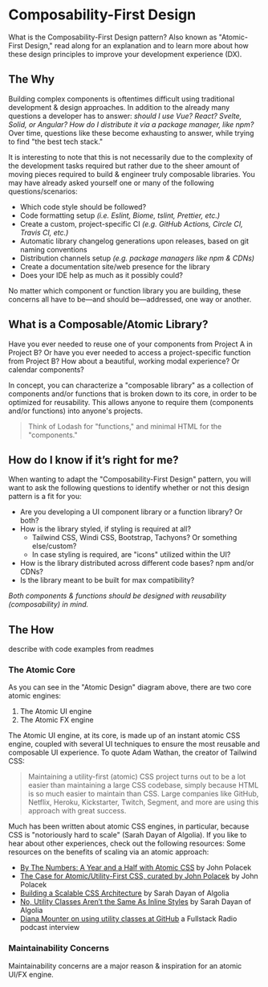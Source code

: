 # Composability-First Design

What is the Composability-First Design pattern? Also known as "Atomic-First Design," read along for an explanation and to learn more about how these design principles to improve your development experience (DX).

<!-- ![Atomic UI & FX Design](../../resources/assets/images/diagram.png) -->

## The Why

Building complex components is oftentimes difficult using traditional development & design approaches. In addition to the already many questions a developer has to answer: _should I use Vue? React? Svelte, Solid, or Angular? How do I distribute it via a package manager, like npm?_ Over time, questions like these become exhausting to answer, while trying to find "the best tech stack."

It is interesting to note that this is not necessarily due to the complexity of the development tasks required but rather due to the sheer amount of moving pieces required to build & engineer truly composable libraries. You may have already asked yourself one or many of the following questions/scenarios:

- Which code style should be followed?
- Code formatting setup _(i.e. Eslint, Biome, tslint, Prettier, etc.)_
- Create a custom, project-specific CI _(e.g. GitHub Actions, Circle CI, Travis CI, etc.)_
- Automatic library changelog generations upon releases, based on git naming conventions
- Distribution channels setup _(e.g. package managers like npm & CDNs)_
- Create a documentation site/web presence for the library
- Does your IDE help as much as it possibly could?

No matter which component or function library you are building, these concerns all have to be—and should be—addressed, one way or another.

## What is a Composable/Atomic Library?

Have you ever needed to reuse one of your components from Project A in Project B? Or have you ever needed to access a project-specific function from Project B? How about a beautiful, working modal experience? Or calendar components?

In concept, you can characterize a "composable library" as a collection of components and/or functions that is broken down to its core, in order to be optimized for reusability. This allows anyone to require them (components and/or functions) into anyone's projects.

>Think of Lodash for "functions," and minimal HTML for the "components."

## How do I know if it’s right for me?

When wanting to adapt the "Composability-First Design" pattern, you will want to ask the following questions to identify whether or not this design pattern is a fit for you:

- Are you developing a UI component library or a function library? Or both?
- How is the library styled, if styling is required at all?
  - Tailwind CSS, Windi CSS, Bootstrap, Tachyons? Or something else/custom?
  - In case styling is required, are "icons" utilized within the UI?
- How is the library distributed across different code bases? npm and/or CDNs?
- Is the library meant to be built for max compatibility?

_Both components & functions should be designed with reusability (composability) in mind._

## The How

describe with code examples from readmes

### The Atomic Core

As you can see in the "Atomic Design" diagram above, there are two core atomic engines:

1. The Atomic UI engine
2. The Atomic FX engine

The Atomic UI engine, at its core, is made up of an instant atomic CSS engine, coupled with several UI techniques to ensure the most reusable and composable UI experience. To quote Adam Wathan, the creator of Tailwind CSS:

>Maintaining a utility-first (atomic) CSS project turns out to be a lot easier than maintaining a large CSS codebase, simply because HTML is so much easier to maintain than CSS. Large companies like GitHub, Netflix, Heroku, Kickstarter, Twitch, Segment, and more are using this approach with great success.

Much has been written about atomic CSS engines, in particular, because CSS is "notoriously hard to scale" (Sarah Dayan of Algolia). If you like to hear about other experiences, check out the following resources: Some resources on the benefits of scaling via an atomic approach:

- [By The Numbers: A Year and a Half with Atomic CSS](https://medium.com/@johnpolacek/by-the-numbers-a-year-and-half-with-atomic-css-39d75b1263b4) by John Polacek
- [The Case for Atomic/Utility-First CSS, curated by John Polacek](https://johnpolacek.github.io/the-case-for-atomic-css/) by John Polacek
- [Building a Scalable CSS Architecture](https://blog.algolia.com/redesigning-our-docs-part-4-building-a-scalable-css-architecture/) by Sarah Dayan of Algolia
- [No, Utility Classes Aren’t the Same As Inline Styles](https://frontstuff.io/no-utility-classes-arent-the-same-as-inline-styles) by Sarah Dayan of Algolia
- [Diana Mounter on using utility classes at GitHub](http://www.fullstackradio.com/75) a Fullstack Radio podcast interview

### Maintainability Concerns

Maintainability concerns are a major reason & inspiration for an atomic UI/FX engine.
